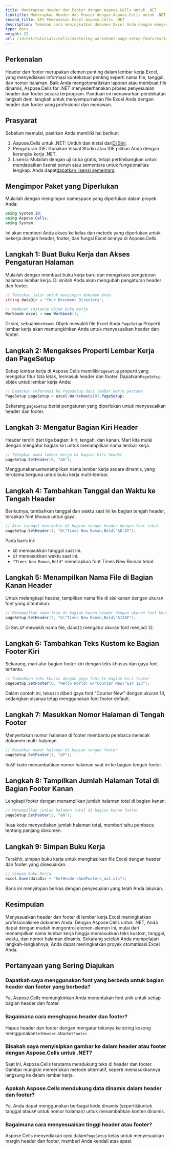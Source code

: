 ```yaml
---
title: Menerapkan Header dan Footer dengan Aspose.Cells untuk .NET
linktitle: Menerapkan Header dan Footer dengan Aspose.Cells untuk .NET
second_title: API Pemrosesan Excel Aspose.Cells .NET
description: Temukan cara meningkatkan dokumen Excel Anda dengan menyesuaikan header dan footer secara terprogram menggunakan Aspose.Cells untuk .NET. Panduan komprehensif ini memandu Anda melalui setiap langkah—mulai dari menyiapkan buku kerja hingga memasukkan nama lembar kerja secara dinamis.
type: docs
weight: 22
url: /id/net/tutorials/cells/mastering-worksheet-page-setup-features/implement-header-footer/
---
```

## Perkenalan

Header dan footer merupakan elemen penting dalam lembar kerja Excel, yang menyediakan informasi kontekstual penting seperti nama file, tanggal, dan nomor halaman. Baik Anda mengotomatiskan laporan atau membuat file dinamis, Aspose.Cells for .NET menyederhanakan proses penyesuaian header dan footer secara terprogram. Panduan ini menawarkan pendekatan langkah demi langkah untuk menyempurnakan file Excel Anda dengan header dan footer yang profesional dan menawan.

## Prasyarat

Sebelum memulai, pastikan Anda memiliki hal berikut:

1.  Aspose.Cells untuk .NET: Unduh dan instal dari[Di Sini](https://releases.aspose.com/cells/net/).
2. Pengaturan IDE: Gunakan Visual Studio atau IDE pilihan Anda dengan kerangka kerja .NET.
3.  Lisensi: Mulailah dengan uji coba gratis, tetapi pertimbangkan untuk mendapatkan lisensi penuh atau sementara untuk fungsionalitas lengkap. Anda dapat[dapatkan lisensi sementara](https://purchase.aspose.com/temporary-license/).

## Mengimpor Paket yang Diperlukan

Mulailah dengan mengimpor namespace yang diperlukan dalam proyek Anda:

```csharp
using System.IO;
using Aspose.Cells;
using System;
```

Ini akan memberi Anda akses ke kelas dan metode yang diperlukan untuk bekerja dengan header, footer, dan fungsi Excel lainnya di Aspose.Cells.

## Langkah 1: Buat Buku Kerja dan Akses Pengaturan Halaman

Mulailah dengan membuat buku kerja baru dan mengakses pengaturan halaman lembar kerja. Di sinilah Anda akan mengubah pengaturan header dan footer.

```csharp
// Tentukan jalur untuk menyimpan dokumen Anda
string dataDir = "Your Document Directory";

// Membuat instance objek Buku Kerja
Workbook excel = new Workbook();
```

 Di sini, sebuah`Workbook` Objek mewakili file Excel Anda.`PageSetup` Properti lembar kerja akan memungkinkan Anda untuk menyesuaikan header dan footer.

## Langkah 2: Mengakses Properti Lembar Kerja dan PageSetup

 Setiap lembar kerja di Aspose.Cells memiliki`PageSetup` properti yang mengatur fitur tata letak, termasuk header dan footer. Dapatkan`PageSetup` objek untuk lembar kerja Anda:

```csharp
// Dapatkan referensi ke PageSetup dari lembar kerja pertama
PageSetup pageSetup = excel.Worksheets[0].PageSetup;
```

 Sekarang,`pageSetup` berisi pengaturan yang diperlukan untuk menyesuaikan header dan footer.

## Langkah 3: Mengatur Bagian Kiri Header

Header terdiri dari tiga bagian: kiri, tengah, dan kanan. Mari kita mulai dengan mengatur bagian kiri untuk menampilkan nama lembar kerja.

```csharp
// Tetapkan nama lembar kerja di bagian kiri header
pageSetup.SetHeader(0, "&A");
```

 Menggunakan`&A`menampilkan nama lembar kerja secara dinamis, yang terutama berguna untuk buku kerja multi-lembar.

## Langkah 4: Tambahkan Tanggal dan Waktu ke Tengah Header

Berikutnya, tambahkan tanggal dan waktu saat ini ke bagian tengah header, terapkan font khusus untuk gaya.

```csharp
// Atur tanggal dan waktu di bagian tengah header dengan font tebal
pageSetup.SetHeader(1, "&\"Times New Roman,Bold\"&D-&T");
```

Pada baris ini:
- `&D` memasukkan tanggal saat ini.
- `&T` memasukkan waktu saat ini.
- `"Times New Roman,Bold"` menerapkan font Times New Roman tebal.

## Langkah 5: Menampilkan Nama File di Bagian Kanan Header

Untuk melengkapi header, tampilkan nama file di sisi kanan dengan ukuran font yang ditentukan.

```csharp
// Menampilkan nama file di bagian kanan header dengan ukuran font khusus
pageSetup.SetHeader(2, "&\"Times New Roman,Bold\"&12&F");
```

 Di Sini,`&F` mewakili nama file, dan`&12` mengatur ukuran font menjadi 12.

## Langkah 6: Tambahkan Teks Kustom ke Bagian Footer Kiri

Sekarang, mari atur bagian footer kiri dengan teks khusus dan gaya font tertentu.

```csharp
// Tambahkan teks khusus dengan gaya font ke bagian kiri footer
pageSetup.SetFooter(0, "Hello World! &\"Courier New\"&14 123");
```

Dalam contoh ini, teks`123` diberi gaya font "Courier New" dengan ukuran 14, sedangkan sisanya tetap menggunakan font footer default.

## Langkah 7: Masukkan Nomor Halaman di Tengah Footer

Menyertakan nomor halaman di footer membantu pembaca melacak dokumen multi-halaman.

```csharp
// Masukkan nomor halaman di bagian tengah footer
pageSetup.SetFooter(1, "&P");
```

 Itu`&P` kode menambahkan nomor halaman saat ini ke bagian tengah footer.

## Langkah 8: Tampilkan Jumlah Halaman Total di Bagian Footer Kanan

Lengkapi footer dengan menampilkan jumlah halaman total di bagian kanan.

```csharp
// Menampilkan jumlah halaman total di bagian kanan footer
pageSetup.SetFooter(2, "&N");
```

 Itu`&N` kode menyediakan jumlah halaman total, memberi tahu pembaca tentang panjang dokumen.

## Langkah 9: Simpan Buku Kerja

Terakhir, simpan buku kerja untuk menghasilkan file Excel dengan header dan footer yang disesuaikan.

```csharp
// Simpan Buku Kerja
excel.Save(dataDir + "SetHeadersAndFooters_out.xls");
```

Baris ini menyimpan berkas dengan penyesuaian yang telah Anda lakukan.

## Kesimpulan

Menyesuaikan header dan footer di lembar kerja Excel meningkatkan profesionalisme dokumen Anda. Dengan Aspose.Cells untuk .NET, Anda dapat dengan mudah mengontrol elemen-elemen ini, mulai dari menampilkan nama lembar kerja hingga memasukkan teks kustom, tanggal, waktu, dan nomor halaman dinamis. Sekarang setelah Anda mempelajari langkah-langkahnya, Anda dapat meningkatkan proyek otomatisasi Excel Anda.

## Pertanyaan yang Sering Diajukan

### Dapatkah saya menggunakan font yang berbeda untuk bagian header dan footer yang berbeda?
Ya, Aspose.Cells memungkinkan Anda menentukan font unik untuk setiap bagian header dan footer.

### Bagaimana cara menghapus header dan footer?
 Hapus header dan footer dengan mengatur teksnya ke string kosong menggunakan`SetHeader` atau`SetFooter`.

### Bisakah saya menyisipkan gambar ke dalam header atau footer dengan Aspose.Cells untuk .NET?
Saat ini, Aspose.Cells terutama mendukung teks di header dan footer. Gambar mungkin memerlukan metode alternatif, seperti memasukkannya langsung ke dalam lembar kerja.

### Apakah Aspose.Cells mendukung data dinamis dalam header dan footer?  
 Ya, Anda dapat menggunakan berbagai kode dinamis (seperti`&D`untuk tanggal atau`&P` untuk nomor halaman) untuk menambahkan konten dinamis.

### Bagaimana cara menyesuaikan tinggi header atau footer?  
 Aspose.Cells menyediakan opsi dalam`PageSetup` kelas untuk menyesuaikan margin header dan footer, memberi Anda kendali atas spasi.